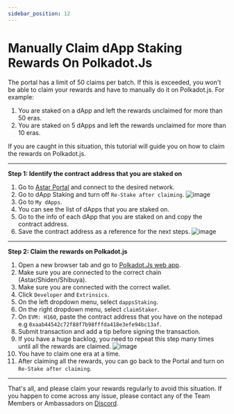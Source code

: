 ```yaml
---
sidebar_position: 12
---
```


# Manually Claim dApp Staking Rewards On Polkadot.Js
The portal has a limit of 50 claims per batch. If this is exceeded, you won't be able to claim your rewards and have to manually do it on Polkadot.js. For example:

1. You are staked on a dApp and left the rewards unclaimed for more than 50 eras.
2. You are staked on 5 dApps and left the rewards unclaimed for more than 10 eras.

If you are caught in this situation, this tutorial will guide you on how to claim the rewards on Polkadot.js.

---

**Step 1: Identify the contract address that you are staked on**
1. Go to [Astar Portal](https://portal.astar.network/) and connect to the desired network.
2. Go to dApp Staking and turn off `Re-Stake after claiming`.
![image](https://user-images.githubusercontent.com/37278708/201064005-8f8f6a84-f509-46d4-b0a0-493dba981957.png)
3. Go to `My dApps`. 
4. You can see the list of dApps that you are staked on.
5. Go to the info of each dApp that you are staked on and copy the contract address.
6. Save the contract address as a reference for the next steps.
![image](https://user-images.githubusercontent.com/37278708/201061933-81f7fe93-49f9-4c68-a1a1-ccdb6acf2e48.png)

---

**Step 2: Claim the rewards on Polkadot.js**
1. Open a new browser tab and go to [Polkadot.Js web app](https://polkadot.js.org/apps/#/extrinsics).
2. Make sure you are connected to the correct chain (Astar/Shiden/Shibuya).
3. Make sure you are connected with the correct wallet.
4. Click `Developer` and `Extrinsics`. 
5. On the left dropdown menu, select `dappsStaking`.
6. On the right dropdown menu, select `claimStaker`.
7. On `EVM: H160`, paste the contract address that you have on the notepad e.g `0xaab44542c72f88f7b98fffda418e3efe94bc13af`.
8. Submit transaction and add a tip before signing the transaction.
9. If you have a huge backlog, you need to repeat this step many times until all the rewards are claimed. 
![image](https://user-images.githubusercontent.com/37278708/199938229-92e8eb7d-46fa-450f-a16f-d583da7bf48c.png)
10. You have to claim one era at a time.
11. After claiming all the rewards, you can go back to the Portal and turn on `Re-Stake after claiming`.

---

That's all, and please claim your rewards regularly to avoid this situation. If you happen to come across any issue, please contact any of the Team Members or Ambassadors on [Discord](https://discord.gg/2FGq5KqwBh).

